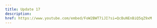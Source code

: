 ```yaml
---
title: Update 17
description: 
href: https://www.youtube.com/embed/FoW2BWT7iJI?si=QcBuNEnBiQ5qZ9xM
---
```

